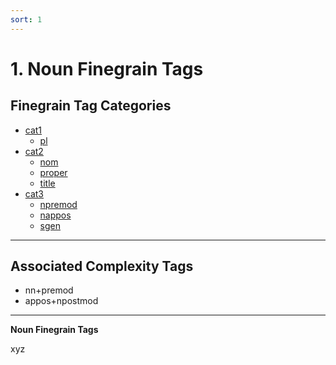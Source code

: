 ```yaml
---
sort: 1
---
```


# 1. Noun Finegrain Tags

## Finegrain Tag Categories

- [cat1](1_cat1)
    - [pl](1_cat1.html#1-1-1-pl-plural)
- [cat2](1_cat2) 
    - [nom](1_cat2.html#1-2-1-nom-nominative) 
    - [proper](1_cat2.html#1-2-2-proper-proper)
    - [title](1_cat2.html#1-2-3-title-title)
- [cat3](1_cat3)
    - [npremod](1_cat3.html#1-3-1-npremod-nominal%20premodifier)
    - [nappos](1_cat3.html#1-3-2-nappos-nominaml%20apositive)
    - [sgen](1_cat3.html#1-3-3-sgen-xyz)

---
## Associated Complexity Tags

- nn+premod
- appos+npostmod
---

**Noun Finegrain Tags**

xyz

